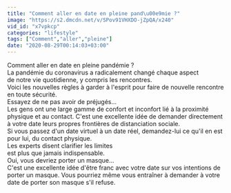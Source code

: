 ```yaml
---
title: "Comment aller en date en pleine pand\u00e9mie ?"
image: "https://s2.dmcdn.net/v/SPov91VHXDO-jZpQA/x240"
vid_id: "x7vpkcp"
categories: "lifestyle"
tags: ["Comment","aller","pleine"]
date: "2020-08-29T00:14:03+03:00"
---
```

Comment aller en date en pleine pandémie ?  <br>La pandémie du coronavirus a radicalement changé chaque aspect  <br>de notre vie quotidienne, y compris les rencontres.  <br>Voici les nouvelles règles à garder à l'esprit pour faire de nouvelle rencontre en toute sécurité.  <br>Essayez de ne pas avoir de préjugés...  <br>Les gens ont une large gamme de confort et inconfort lié à la proximité physique et au contact. C'est une excellente idée de demander directement à votre date leurs propres frontières de distanciation sociale.  <br>Si vous passez d'un date virtuel à un date réel, demandez-lui ce qu'il en est pour lui, du contact physique.  <br>Les experts disent clarifier les limites  <br>est plus que jamais indispensable.  <br>Oui, vous devriez porter un masque...  <br>C'est une excellente idée d'être franc avec votre date sur vos intentions de porter un masque. Vous pourriez même vous entraîner à demander à votre date de porter son masque s'il refuse.
